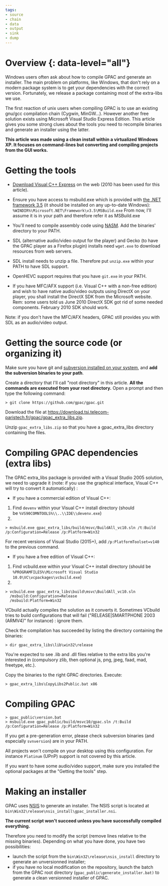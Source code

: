 ```yaml
---
tags:
- source
- chain
- data
- output
- sink
- dump
---
```




# Overview {: data-level="all"}

Windows users often ask about how to compile GPAC and generate an installer. The main problem on platforms, like Windows, that don't rely on a modern package system is to get your dependencies with the correct version. Fortunately, we release a package containing most of the extra-libs we use.

The first reaction of unix users when compiling GPAC is to use an existing gnu/gcc compilation chain (Cygwin, MinGW...). However another free solution exists using Microsoft Visual Studio Express Edition. This article gives you some strong clues about the tools you need to recompile binaries and generate an installer using the latter.

**This article was made using a clean install within a virtualized Windows XP. It focuses on command-lines but converting and compiling projects from the GUI works.**

# Getting the tools

*   [Download Visual C++ Express](http://www.microsoft.com/express/Downloads/) on the web (2010 has been used for this article).
*   Ensure you have access to msbuild.exe which is provided with [the .NET framework 3.5](http://www.microsoft.com/downloads/en/details.aspx?FamilyId=333325fd-ae52-4e35-b531-508d977d32a6&displaylang=en) (it should be installed on any up-to-date Windows): `%WINDIR%\Microsoft.NET\Framework\v3.5\MSBuild.exe`
From now, I'll assume it is in your path and therefore refer it as MSBuild.exe
*   You'll need to compile assembly code using [NASM](http://www.nasm.us/). Add the binaries' directory to your PATH.
*   SDL (alternative audio/video output for the player) and Gecko (to have the GPAC player as a Firefox plugin) installs need `wget.exe` to download resources from web servers.
*   SDL install needs to unzip a file. Therefore put `unzip.exe` within your PATH to have SDL support.
*   OpenHEVC support requires that you have `git.exe` in your PATH.

*   If you have MFC/AFX support (i.e. Visual C++ with a non-free edition) and wish to have native audio/video outputs using DirectX on your player, you shall install the DirectX SDK from the Microsoft website.
Rem: some users told us June 2010 DirectX SDK got rid of some needed components. February 2010 SDK should work.

Note: if you don't have the MFC/AFX headers, GPAC still provides you with SDL as an audio/video output.

# Getting the source code (or organizing it)

Make sure you have git and [subversion installed on your system](http://subversion.apache.org/), and **add the subversion binaries to your path**.

Create a directory that I'll call "root directory" in this article. **All the commands are executed from your root directory.** Open a prompt and then type the following command:

```
> git clone https://github.com/gpac/gpac.git
```

Download the file at <https://download.tsi.telecom-paristech.fr/gpac/gpac_extra_libs.zip>.

Unzip `gpac_extra_libs.zip` so that you have a gpac\_extra\_libs directory containing the files.

# Compiling GPAC dependencies (extra libs)

The GPAC extra\_libs package is provided with a Visual Studio 2005 solution, we need to upgrade it (note: if you use the graphical interface, Visual C++ will try to convert it automatically) :

*   If you have a commercial edition of Visual C++:

1.  Find `devenv` within your Visual C++ install directory (should be `%VS90COMNTOOLS%\\..\\IDE\\devenv.exe`)
2.  
```
> msbuild.exe gpac_extra_libs/build/msvc/BuildAll_vc10.sln /t:Build  /p:Configuration=Release /p:Platform=Win32
```
    
For recent versions of Visual Studio (2015+), add `/p:PlatformToolset=v140` to the previous command.

*   If you have a free edition of Visual C++:

1.  Find vcbuild.exe within your Visual C++ install directory (should be `%PROGRAMFILES%\Microsoft Visual Studio 10.0\VC\vcpackages\vcbuild.exe`)
2.  
```
> vcbuild.exe gpac_extra_libs\build\msvc\BuildAll_vc10.sln
  /msbuild:Configuration=Release
  /msbuild:Platform=Win32
```
    

VCbuild actually compiles the solution as it converts it. Sometimes VCbuild tries to build configurations that will fail ("RELEASE|SMARTPHONE 2003 (ARMV4)" for instance) : ignore them.

Check the compilation has succeeded by listing the directory containing the binaries:

```
> dir gpac_extra_libs\lib\win32\release
```
    
You're expected to see .lib and .dll files relative to the extra libs you're interested in (compulsory zlib, then optional js, png, jpeg, faad, mad, freetype, etc.).

Copy the binaries to the right GPAC directories. Execute:


```
> gpac_extra_libs\CopyLibs2Public.bat x86
```
    

# Compiling GPAC


```
> gpac_public\version.bat
> msbuild.exe gpac_public/build/msvc10/gpac.sln /t:Build /p:Configuration=Release /p:Platform=Win32
```
    

If you get a pre-generation error, please check subversion binaries (and especially `svnversion`) are in your PATH.

All projects won't compile on your desktop using this configuration. For instance `Platinum` (UPnP) support is not covered by this article.

If you want to have some audio/video support, make sure you installed the optional packages at the "Getting the tools" step.

# Making an installer

GPAC uses [NSIS](http://nsis.sourceforge.net) to generate an installer. The NSIS script is located at `bin\Win32\release\nsis_install\gpac_installer.nsi`.

**The current script won't succeed unless you have successfully compiled everything.**

Therefore you need to modify the script (remove lines relative to the missing binaries). Depending on what you have done, you have two possibilities:

*   launch the script from the `bin\Win32\release\nsis_install` directory to generate an unversionned installer;
*   if you have no local modification on the repository, launch the batch from the GPAC root directory (`gpac_public\generate_installer.bat)` to generate a clean versionned installer of GPAC.

